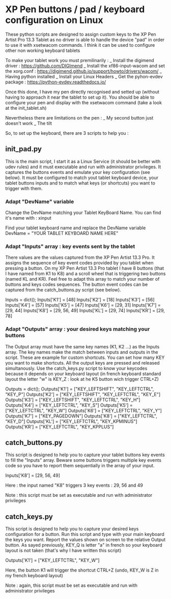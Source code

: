 # XP Pen buttons / pad / keyboard configuration on Linux

These python scripts are designed to assign custom keys to the XP Pen Artist Pro 13.3 Tablet as no driver is able to handle the device "pad" in order to use it with xsetwacom commands. I think it can be used to configure other non working keyboard tablets

To make your tablet work you must premilinarily :
_ Install the digimend driver : https://github.com/DIGImend
_ Install the xf86-input-wacom and set the xorg.conf : https://digimend.github.io/support/howto/drivers/wacom/
_ Having python installed
_ Install your Linux Headers
_ Get the pyhon-evdev package : https://python-evdev.readthedocs.io/

Once this done, I have my pen directly recognised and setted up (without having to approach it near the tablet to set up it). You should be able to configure your pen and display with the xsetwacom command (take a look at the init_tablet.sh)

Nevertheless there are limitations on the pen :
_ My second button just doesn't work
_ The tilt

So, to set up the keyboard, there are 3 scripts to help you :

## init_pad.py

This is the main script, I start it as a Linux Service (it should be better with udev rules) and it must executable and run with administrator privileges. It captures the buttons events and emulate your key configuration (see below). It must be configured to match yout tablet keyboard device, your tablet buttons inputs and to match what keys (or shortcuts) you want to trigger with them.

### Adapt "DevName" variable

Change the DevName matching your Tablet KeyBoard Name. You can find it's name with :
  xinput

Find your tablet keyboard name and replace the DevName variable
  DevName = "YOUR TABLET KEYBOARD NAME HERE"

### Adapt "Inputs" array : key events sent by the tablet

There values are the values captured from the XP Pen Artist 13.3 Pro. It assigns the sequence of key event codes provided by you tablet when pressing a button. On my XP Pen Artist 13.3 Pro tablet I have 8 buttons (that I have named from K1 to K8) and a scroll wheel that is triggering two buttons (named KL and KR). Feel free to adapt this array to match your number of buttons and keys codes sequences. The button event codes can be captured from the catch_buttons.py script (see below).

  Inputs = dict();
  Inputs['K1'] = [48]
  Inputs['K2'] = [18]
  Inputs['K3'] = [56]
  Inputs['K4'] = [57]
  Inputs['K5'] = [47]
  Inputs['K6'] = [29, 31]
  Inputs['K7'] = [29, 44]
  Inputs['K8'] = [29, 56, 49]
  Inputs['KL'] = [29, 74]
  Inputs['KR'] = [29, 78]

### Adapt "Outputs" array : your desired keys matching your buttons

The Output array must have the same key names (K1, K2 ...) as the Inputs array. The key names make the match between inputs and outputs in the script. These are example for custom shortcuts. You can set how many KEY you want to make shortcuts. All the output keys are pressed and released simultanously. Use the catch_keys.py script to know your keycodes because it depends on your keyboard layout (in french keyboard standard layout the letter "w" is KEY_Z : look at he K5 button wich trigger CTRL+Z)


  Outputs = dict();
  Outputs['K1'] = ["KEY_LEFTSHIFT", "KEY_LEFTCTRL", "KEY_P"]
  Outputs['K2'] = ["KEY_LEFTSHIFT", "KEY_LEFTCTRL", "KEY_E"]
  Outputs['K3'] = ["KEY_LEFTSHIFT", "KEY_LEFTCTRL", "KEY_H"]
  Outputs['K4'] = ["KEY_LEFTCTRL", "KEY_S"]
  Outputs['K5'] = ["KEY_LEFTCTRL", "KEY_W"]
  Outputs['K6'] = ["KEY_LEFTCTRL", "KEY_Y"]
  Outputs['K7'] = ["KEY_PAGEDOWN"]
  Outputs['K8'] = ["KEY_LEFTCTRL", "KEY_D"]
  Outputs['KL'] = ["KEY_LEFTCTRL", "KEY_KPMINUS"]
  Outputs['KR'] = ["KEY_LEFTCTRL", "KEY_KPPLUS"]

## catch_buttons.py

This script is designed to help you to capture your tablet buttons key events to fill the "Inputs" array. Beware some buttons triggers multiple key events code so you have to report them sequentially in the array of your input.

  Inputs['K8'] = [29, 56, 49]

Here : the input named "K8" triggers 3 key events : 29, 56 and 49

Note : this script must be set as executable and run with administrator privileges

## catch_keys.py

This script is designed to help you to capture your desired keys configuration for a button. Run this script and type with your main keyboard the keys you want. Report the values shown on screen to the relative Output button. As sayed previously, KEY_Q is letter "a" in french so your keyboard layout is not taken (that's why I have written this script)

  Outputs['K1'] = ["KEY_LEFTCTRL", "KEY_W"]

Here, the button K1 will trigger the shortcut CTRL+Z (undo, KEY_W is Z in my french keyboard layout)

Note : again, this script must be set as executable and run with administrator privileges
